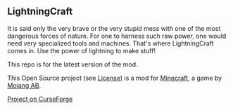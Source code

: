 ## LightningCraft

It is said only the very brave or the very stupid mess with one of the most dangerous forces of nature.
For one to harness such raw power, one would need very specialized tools and machines.
That's where LightningCraft comes in. Use the power of lightning to make stuff!

This repo is for the latest version of the mod.

This Open Source project (see [License](https://github.com/sblectric/LightningCraft/blob/master/LICENSE)) is a mod for [Minecraft](http://www.minecraft.net/), a game by [Mojang AB](http://mojang.com/).

[Project on CurseForge](http://minecraft.curseforge.com/projects/lightningcraft)
